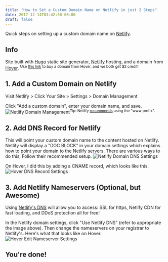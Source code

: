 ```yaml
---
title: "How to Set a Custom Domain Name on Netlify in just 2 Steps"
date: 2017-12-14T03:42:50-08:00
draft: false
---
```


Quick steps on setting up a custom domain name on [Netlify](https://www.netlify.com/).
<!--more-->
## Info
Site built with [Hugo](https://gohugo.io/) static site generator, [Netlify](https://www.netlify.com/) hosting, and a domain from [Hover](https://hover.com/OqvbyZbU).
<sup>Use [this link](https://hover.com/OqvbyZbU) to buy a domain from Hover, and we both get $2 credit!<sup>

## 1. Add a Custom Domain on Netlify
Visit Netlify > Click Your Site > Settings > Domain Management

Click "Add a custom domain", enter your domain name, and save.
![Netlify Domain Management](/img/netlify-domain-management.png)<sup>Tip: Netlify [recommends](https://www.netlify.com/docs/custom-domains/#naked-domains) using the "www prefix".</sup>

## 2. Add DNS Record for Netlify
This will point your custom domain name to the content hosted on Netlify.
Netlify will display a "DOC BLOCK" in your domain settings which explains how to point your domain to the Netlify servers. There are various ways to do this, Follow their recommended setup.
![Netlify Domain DNS Settings](https://i.imgur.com/25vkGJ8.png)

On Hover, I did this by adding a CNAME record, which looks like this.
![Hover DNS Record Settings](https://i.imgur.com/5uEwJGI.png)

## 3. Add Netlify Nameservers (Optional, but Awesome)
Using [Netlify's DNS](https://www.netlify.com/blog/2017/03/28/why-you-dont-need-cloudflare-with-netlify/) will allow you to access: SSL for https, Netlify CDN for fast loading, and DDoS protection all for free!

In the Netlify domain settings, click "Use Netlify DNS" (refer to appropriate the image above). Then change the nameservers on your registrar to Netlify's. Here's what that looks like on Hover.
![Hover Edit Nameserver Settings](https://i.imgur.com/hDs3VuW.png)


## You're done!
